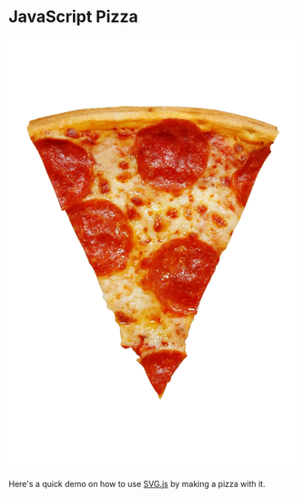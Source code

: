 JavaScript Pizza
================

![Alt](pizza.jpg)

Here's a quick demo on how to use [SVG.js](http://svgjs.com/) by making a pizza with it.
